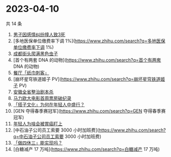 # 2023-04-10

共 14 条

<!-- BEGIN -->
<!-- 最后更新时间 Mon Apr 10 2023 20:21:04 GMT+0800 (China Standard Time) -->

1. [男子因感情纠纷撞人致3死](https://www.zhihu.com/search?q=男子因感情纠纷撞人致3死)
1. [多地医保单位缴费率下调
   1%](https://www.zhihu.com/search?q=多地医保单位缴费率下调 1%)
1. [成都街头爬满黑色虫子](https://www.zhihu.com/search?q=成都街头爬满黑色虫子)
1. [首个有两套 DNA 的动物](https://www.zhihu.com/search?q=首个有两套 DNA 的动物)
1. [餐厅「纸巾刺客」](https://www.zhihu.com/search?q=餐厅「纸巾刺客」)
1. [崩坏星穹铁道姬子 PV](https://www.zhihu.com/search?q=崩坏星穹铁道姬子 PV)
1. [安徽全省整治剧本杀](https://www.zhihu.com/search?q=安徽全省整治剧本杀)
1. [马力欧大电影首周票房破纪录](https://www.zhihu.com/search?q=马力欧大电影首周票房破纪录)
1. [「搭子文化」为何在年轻人中盛行？](https://www.zhihu.com/search?q=「搭子文化」为何在年轻人中盛行？)
1. [GEN 夺得春季赛冠军](https://www.zhihu.com/search?q=GEN 夺得春季赛冠军)
1. [年轻人为啥会被胃癌盯上](https://www.zhihu.com/search?q=年轻人为啥会被胃癌盯上)
1. [中石油子公司员工索要 3000
   小时加班费](https://www.zhihu.com/search?q=中石油子公司员工索要 3000
   小时加班费)
1. [「做四休三」能实现吗？](https://www.zhihu.com/search?q=「做四休三」能实现吗？)
1. [白糖减产 17 万吨](https://www.zhihu.com/search?q=白糖减产 17 万吨)

<!-- END -->
